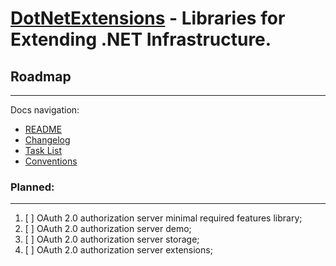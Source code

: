 #  [DotNetExtensions][dotnetextensions] - Libraries for Extending .NET Infrastructure.

## Roadmap
---
Docs navigation:
* [README][root.readme]
* [Changelog][docs.changelog]
* [Task List][docs.tasklist]
* [Conventions][docs.conventions]

### Planned:
---
1. [ ] OAuth 2.0 authorization server minimal required features library;
2. [ ] OAuth 2.0 authorization server demo;
3. [ ] OAuth 2.0 authorization server storage;
4. [ ] OAuth 2.0 authorization server extensions;



<!-- LINKS -->

<!-- dotnetextensions -->

[dotnetextensions]: https://dotnetextensions.com

<!-- root -->

[root.readme]: README.md

<!-- docs -->

[docs.changelog]: CHANGELOG.md
[docs.tasklist]: TASKLIST.md
[docs.conventions]: CONVENTIONS.md